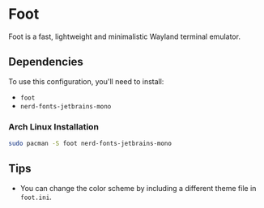 # Foot

Foot is a fast, lightweight and minimalistic Wayland terminal emulator.

## Dependencies

To use this configuration, you'll need to install:
- `foot`
- `nerd-fonts-jetbrains-mono`

### Arch Linux Installation
```bash
sudo pacman -S foot nerd-fonts-jetbrains-mono
```

## Tips
- You can change the color scheme by including a different theme file in `foot.ini`.
